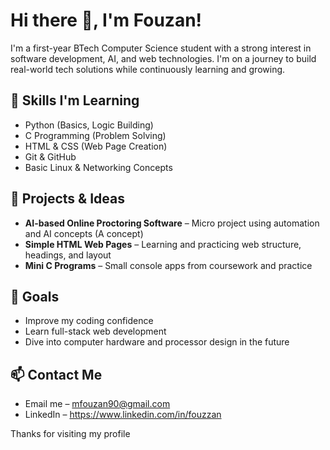 # Hi there 👋, I'm Fouzan!

I'm a first-year BTech Computer Science student with a strong interest in software development, AI, and web technologies. I'm on a journey to build real-world tech solutions while continuously learning and growing.

## 🔧 Skills I'm Learning
- Python (Basics, Logic Building)
- C Programming (Problem Solving)
- HTML & CSS (Web Page Creation)
- Git & GitHub
- Basic Linux & Networking Concepts



## 🚀 Projects & Ideas
- **AI-based Online Proctoring Software** – Micro project using automation and AI concepts (A concept)
- **Simple HTML Web Pages** – Learning and practicing web structure, headings, and layout
- **Mini C Programs** – Small console apps from coursework and practice


## 🧠 Goals
- Improve my coding confidence
- Learn full-stack web development
- Dive into computer hardware and processor design in the future


## 📫 Contact Me
- Email me – mfouzan90@gmail.com
- LinkedIn –   https://www.linkedin.com/in/fouzzan

Thanks for visiting my profile 
